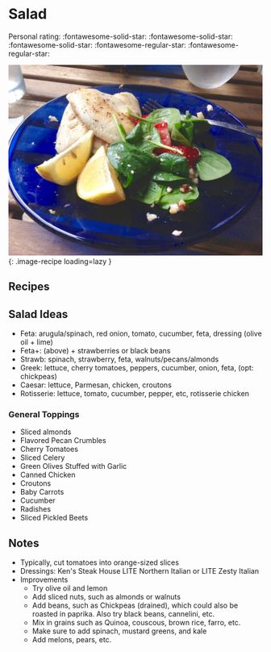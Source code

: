 # Salad

<!-- {cts} rating=3; (User can specify rating on scale of 1-5) -->

Personal rating: :fontawesome-solid-star: :fontawesome-solid-star: :fontawesome-solid-star: :fontawesome-regular-star: :fontawesome-regular-star:

<!-- {cte} -->

<!-- {cts} name_image=salad.jpg; (User can specify image name) -->

![salad.jpg](./salad.jpg){: .image-recipe loading=lazy }

<!-- {cte} -->

## Recipes

## Salad Ideas

- Feta: arugula/spinach, red onion, tomato, cucumber, feta, dressing (olive oil + lime)
- Feta+: (above) + strawberries or black beans
- Strawb: spinach, strawberry, feta, walnuts/pecans/almonds
- Greek: lettuce, cherry tomatoes, peppers, cucumber, onion, feta, (opt: chickpeas)
- Caesar: lettuce, Parmesan, chicken, croutons
- Rotisserie: lettuce, tomato, cucumber, pepper, etc, rotisserie chicken

### General Toppings

- Sliced almonds
- Flavored Pecan Crumbles
- Cherry Tomatoes
- Sliced Celery
- Green Olives Stuffed with Garlic
- Canned Chicken
- Croutons
- Baby Carrots
- Cucumber
- Radishes
- Sliced Pickled Beets

## Notes

- Typically, cut tomatoes into orange-sized slices
- Dressings: Ken's Steak House LITE Northern Italian or LITE Zesty Italian
- Improvements
    - Try olive oil and lemon
    - Add sliced nuts, such as almonds or walnuts
    - Add beans, such as Chickpeas (drained), which could also be roasted in paprika. Also try black beans, cannelini, etc.
    - Mix in grains such as Quinoa, couscous, brown rice, farro, etc.
    - Make sure to add spinach, mustard greens, and kale
    - Add melons, pears, etc.
